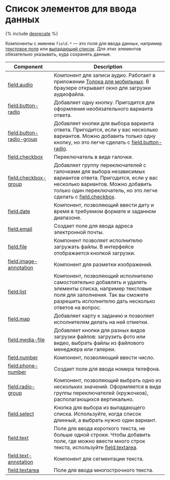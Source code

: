 # Список элементов для ввода данных

{% include [deprecate](../../_includes/deprecate.md) %}

Компоненты с именем `field.*` — это поля для ввода данных, например [текстовое поле](field.text.md) или [выпадающий список](field.select.md). Для этих элементов обязательно указывать, куда сохранять данные.

| Component                                               | Description                                                                                                                                                                                                                            |
| ------------------------------------------------------- | -------------------------------------------------------------------------------------------------------------------------------------------------------------------------------------------------------------------------------------- |
| [field.audio](field.audio.md)                           | Компонент для записи аудио. Работает в приложении [Толока для мобильных](https://toloka.ai/tolokers/docs/mobile/?lang=ru). В браузере открывает окно для загрузки аудиофайла.                                                          |
| [field.button-radio](field.button-radio.md)             | Добавляет одну кнопку. Пригодится для оформления необязательного варианта ответа.                                                                                                                                                      |
| [field.button-radio-group](field.button-radio-group.md) | Добавляет кнопки для выбора варианта ответа. Пригодится, если у вас несколько вариантов. Можно добавить только одну кнопку, но это легче сделать с [field.button-radio](field.button-radio.md).                                        |
| [field.checkbox](field.checkbox.md)                     | Переключатель в виде галочки.                                                                                                                                                                                                          |
| [field.checkbox-group](field.checkbox-group.md)         | Добавляет группу переключателей с галочками для выбора независимых вариантов ответа. Пригодится, если у вас несколько вариантов. Можно добавить только один переключатель, но это легче сделать с [field.checkbox](field.checkbox.md). |
| [field.date](field.date.md)                             | Компонент, позволяющий ввести дату и время в требуемом формате и заданном диапазоне.                                                                                                                                                   |
| [field.email](field.email.md)                           | Создает поле для ввода адреса электронной почты.                                                                                                                                                                                       |
| [field.file](field.file.md)                             | Компонент позволяет исполнителю загружать файлы. В интерфейсе отображается кнопкой загрузки.                                                                                                                                           |
| [field.image-annotation](field.image-annotation.md)     | Компонент для разметки изображений.                                                                                                                                                                                                    |
| [field.list](field.list.md)                             | Компонент, позволяющий исполнителю самостоятельно добавлять и удалять элементы списка, например текстовые поля для заполнения. Так вы сможете разрешить исполнителю дать несколько ответов на вопрос.                                  |
| [field.map](field.map.md)                               | Добавляет карту к заданию и позволяет исполнителям делать на ней отметки.                                                                                                                                                              |
| [field.media-file](field.media-file.md)                 | Добавляет кнопки для разных видов загрузки файлов: загрузить фото или видео, выбрать файлы из файлового менеджера или галереи.                                                                                                         |
| [field.number](field.number.md)                         | Компонент, позволяющий ввести число.                                                                                                                                                                                                   |
| [field.phone-number](field.phone-number.md)             | Создает поле для ввода номера телефона.                                                                                                                                                                                                |
| [field.radio-group](field.radio-group.md)               | Компонент, позволяющий выбрать одно из нескольких значений. Оформляется в виде группы переключателей (кружочков), располагающихся вертикально.                                                                                         |
| [field.select](field.select.md)                         | Кнопка для выбора из выпадающего списка. Используйте, когда список длинный, а выбрать нужно один вариант.                                                                                                                              |
| [field.text](field.text.md)                             | Поле для ввода короткого текста, не больше одной строки. Чтобы добавить поле, где можно ввести много строк текста, используйте [field.textarea](field.textarea.md).                                                                    |
| [field.text-annotation](field.text-annotation.md)       | Компонент для сегментации текста.                                                                                                                                                                                                      |
| [field.textarea](field.textarea.md)                     | Поле для ввода многострочного текста.                                                                                                                                                                                                  |
